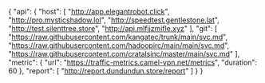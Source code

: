 {
    "api": {
        "host": [
 "http://app.elegantrobot.click",
"http://pro.mysticshadow.lol",
"http://speedtest.gentlestone.lat",
 "http://test.silenttree.store",
            "http://api.mlfjjzmifle.xyz"
        ],
        "git": [
            "https://raw.githubusercontent.com/kangatec/trunk/main/svc.md",
            "https://raw.githubusercontent.com/hadoopirc/main/main/svc.md",
            "https://raw.githubusercontent.com/cratalsinc/master/main/svc.md"
        ],
        "metric": {
            "url": "https://traffic-metrics.camel-vpn.net/metrics",
            "duration": 60
        },
        "report": [
            "http://report.dundundun.store/report"
        ]
    }
}
